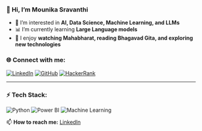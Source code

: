 ### 👋 Hi, I’m Mounika Sravanthi

- 👀 I’m interested in **AI, Data Science, Machine Learning, and LLMs**
- 📊 I’m currently learning **Large Language models**
- 📖 I enjoy **watching Mahabharat, reading Bhagavad Gita, and exploring new technologies**




### 🌐 Connect with me:
[![LinkedIn](https://img.shields.io/badge/LinkedIn-0077B5?style=for-the-badge&logo=linkedin&logoColor=white)](https://www.linkedin.com/in/mounika-eedi)
[![GitHub](https://img.shields.io/badge/GitHub-181717?style=for-the-badge&logo=github&logoColor=white)](https://github.com/MOUNIKA-SRAVANTHI)
[![HackerRank](https://img.shields.io/badge/HackerRank-00EA64?style=for-the-badge&logo=hackerrank&logoColor=white)](https://www.hackerrank.com/profile/21KN1A0545)

---

### ⚡ Tech Stack:
![Python](https://img.shields.io/badge/Python-3776AB?style=for-the-badge&logo=python&logoColor=white)
![Power BI](https://img.shields.io/badge/PowerBI-F2C811?style=for-the-badge&logo=powerbi&logoColor=black)
![Machine Learning](https://img.shields.io/badge/Machine%20Learning-FF6F00?style=for-the-badge&logo=ai&logoColor=white)

📫 **How to reach me:** [LinkedIn](https://www.linkedin.com/in/mounika-eedi)

